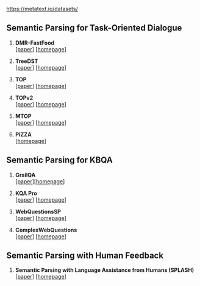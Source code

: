 https://metatext.io/datasets/

## Semantic Parsing for Task-Oriented Dialogue

1. **DMR-FastFood**  
[[paper](https://arxiv.org/pdf/2204.10989.pdf)] [[homepage](https://github.com/amazon-research/dialogue-meaning-representation)]

1. **TreeDST**  
[[paper](https://arxiv.org/pdf/2010.12770.pdf)] [[homepage](https://github.com/apple/ml-tree-dst)]

1. **TOP**  
[[paper](https://arxiv.org/pdf/1810.07942.pdf)] [[homepage](http://fb.me/semanticparsingdialog)]

1. **TOPv2**  
[[paper](https://aclanthology.org/2020.emnlp-main.413.pdf)] [[homepage](https://fb.me/TOPv2Dataset)]

1. **MTOP**  
[[paper](https://aclanthology.org/2021.eacl-main.257.pdf)] [[homepage](https://fb.me/mtop_dataset)]

1. **PIZZA**  
[[homepage](https://github.com/amazon-research/pizza-semantic-parsing-dataset)]


## Semantic Parsing for KBQA

1. **GrailQA**  
[[paper](https://arxiv.org/pdf/2011.07743.pdf)][[homepage](https://dki-lab.github.io/GrailQA/)]  


1. **KQA Pro**  
[[paper](https://arxiv.org/pdf/2007.03875.pdf)] [[homepage](http://thukeg.gitee.io/kqa-pro/)]


1. **WebQuestionsSP**  
[[paper](https://aclanthology.org/P16-2033.pdf)] [[homepage](https://www.microsoft.com/en-us/download/details.aspx?id=52763)]

1. **ComplexWebQuestions**  
[[paper](https://aclanthology.org/N18-1059.pdf)] [[homepage](https://allenai.org/data/complexwebquestions)]


## Semantic Parsing with Human Feedback

1. **Semantic Parsing with Language Assistance from Humans (SPLASH)**  
[[paper](https://aclanthology.org/2020.acl-main.187.pdf)] [[homepage](https://github.com/MSR-LIT/Splash)]


